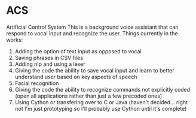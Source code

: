 # ACS
Artificial Control System 
This is a background voice assistant that can respond to vocal input and recognize the user. 
Things currently in the works:
1. Adding the option of text input as opposed to vocal 
2. Saving phrases in CSV files 
3. Adding nlp and using a lexer 
4. Giving the code the ability to save vocal input and learn to better understand user based on key aspects of speech
5. Facial recognition 
6. Giving the code the ability to recognize commands not explicitly coded (open all applications rather than just a few precoded ones)
7. Using Cython or transfering over to C or Java (haven't decided... right not I'm just prototyping so I'll probably use Cython until it's complete)
